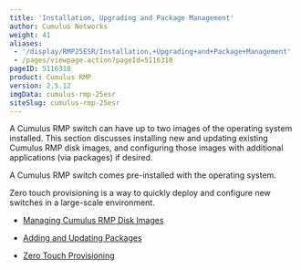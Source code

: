 ```yaml
---
title: 'Installation, Upgrading and Package Management'
author: Cumulus Networks
weight: 41
aliases:
 - '/display/RMP25ESR/Installation,+Upgrading+and+Package+Management'
 - /pages/viewpage.action?pageId=5116318
pageID: 5116318
product: Cumulus RMP
version: 2.5.12
imgData: cumulus-rmp-25esr
siteSlug: cumulus-rmp-25esr
---
```

A Cumulus RMP switch can have up to two images of the operating system
installed. This section discusses installing new and updating existing
Cumulus RMP disk images, and configuring those images with additional
applications (via packages) if desired.

A Cumulus RMP switch comes pre-installed with the operating system.

Zero touch provisioning is a way to quickly deploy and configure new
switches in a large-scale environment.

  - [Managing Cumulus RMP Disk
    Images](/version/cumulus-rmp-25esr/System-Management/Installation-Upgrading-and-Package-Management/Managing-Cumulus-RMP-Disk-Images)

  - [Adding and Updating
    Packages](/version/cumulus-rmp-25esr/System-Management/Installation-Upgrading-and-Package-Management/Adding-and-Updating-Packages)

  - [Zero Touch
    Provisioning](/version/cumulus-rmp-25esr/System-Management/Installation-Upgrading-and-Package-Management/Zero-Touch-Provisioning)

<article id="html-search-results" class="ht-content" style="display: none;">

</article>

<footer id="ht-footer">

</footer>
